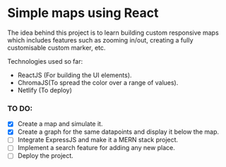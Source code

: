 # Simple maps using React   

The idea behind this project is to learn building custom responsive maps which includes features such as zooming in/out, creating a fully customisable custom marker, etc.

Technologies used so far: 
- ReactJS (For building the UI elements).
- ChromaJS(To spread the color over a range of values).
- Netlify (To deploy)


### TO DO: 

- [x] Create a map and simulate it.
- [x] Create a graph for the same datapoints and display it below the map.
- [ ] Integrate ExpressJS and make it a MERN stack project.
- [ ] Implement a search feature for adding any new place.
- [ ] Deploy the project.
